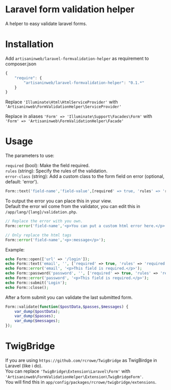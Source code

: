 Laravel form validation helper
===============================

A helper to easy validate laravel forms.

Installation
============

Add `artisaninweb/laravel-formvalidation-helper` as requirement to composer.json

```javascript
{
    "require": {
        "artisaninweb/laravel-formvalidation-helper": "0.1.*"
    }
}
```

Replace `'Illuminate\Html\HtmlServiceProvider'` with `'Artisaninweb\FormValidationHelper\ServiceProvider'`

Replace in aliases `'Form' => 'Illuminate\Support\Facades\Form'` with `'Form' => 'Artisaninweb\FormValidationHelper\Facade'`

Usage
============

The parameters to use:

`required` (bool): Make the field required.<br />
`rules` (string): Specify the rules of the validation.<br />
`error-class` (string): Add a custom class to the form field on error (optional, default: 'error').

```php
Form::text('field-name','field-value',[required' => true, 'rules' => 'required|email', 'error-class' => 'form-error']);
```

To output the error you can place this in your view.<br />
Default the error wil come from the validator, you can edit this in `/app/lang/{lang}/validation.php`.

```php
// Replace the error with you own.
Form::error('field-name','<p>You can put a custom html error here.</p>');

// Only replace the html tags
Form::error('field-name','<p>:message</p>');
```

Example:

```php
echo Form::open(['url' => '/login']);
echo Form::text('email', '', ['required' => true, 'rules' => 'required|email', 'error-class' => 'form-error']);
echo Form::error('email', '<p>This field is required.</p>');
echo Form::password('password', '', ['required' => true, 'rules' => 'required|min:8', 'error-class' => 'form-error']);
echo Form::error('password', '<p>This field is required.</p>');
echo Form::submit('Login');
echo Form::close();
```

After a form submit you can validate the last submitted form.

```php
Form::validate(function($postData,$passes,$messages) {
    var_dump($postData);
    var_dump($passes);
    var_dump($messages);
});
```

TwigBridge
============

If you are using `https://github.com/rcrowe/TwigBridge` as TwigBirdge in Laravel (like i do).<br />
You can replace `'TwigBridge\Extension\Laravel\Form'` with `'Artisaninweb\FormValidationHelper\Extension\TwigBridgeForm'`.<br />
You will find this in `app/config/packages/rcrowe/twigbridge/extensions`.